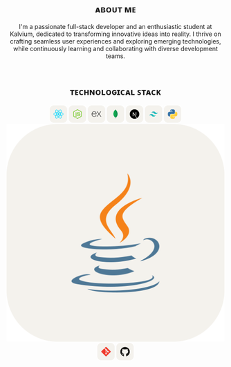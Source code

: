 <div align="center">
  
## ᴀʙᴏᴜᴛ ᴍᴇ
I'm a passionate full-stack developer and an enthusiastic student at Kalvium, dedicated to transforming innovative ideas into reality. I thrive on crafting seamless user experiences and exploring emerging technologies, while continuously learning and collaborating with diverse development teams.

<br>

## ᴛᴇᴄʜɴᴏʟᴏɢɪᴄᴀʟ ꜱᴛᴀᴄᴋ
<p>
  <img alt="React" src="https://github.com/reacharman/skill-icons/blob/main/icons/React-Light.svg" width="40" height="40"/>
  <img alt="NodeJS" src="https://github.com/reacharman/skill-icons/blob/main/icons/NodeJS-Light.svg" width="40" height="40"/>
  <img alt="ExpressJS" src="https://github.com/reacharman/skill-icons/blob/main/icons/ExpressJS-Light.svg" width="40" height="40"/>
  <img alt="MongoDB" src="https://github.com/reacharman/skill-icons/blob/main/icons/MongoDB.svg" width="40" height="40"/>
  <img alt="NextJS" src="https://github.com/reacharman/skill-icons/blob/main/icons/NextJS-Light.svg" width="40" height="40"/>
  <img alt="TailwindCSS" src="https://github.com/reacharman/skill-icons/blob/main/icons/TailwindCSS-Light.svg" width="40" height="40"/>
  <img alt="Python" src="https://github.com/reacharman/skill-icons/blob/main/icons/Python-Light.svg" width="40" height="40"/>
  <img alt="Java" src="https://github.com/reacharman/skill-icons/blob/main/icons/Java-Light.svg"/>
  <img alt="Git" src="https://github.com/reacharman/skill-icons/blob/main/icons/Git.svg" width="40" height="40"/>
  <img alt="GitHub" src="https://github.com/reacharman/skill-icons/blob/main/icons/Github-Light.svg" width="40" height="40"/>
</p>

</div>
